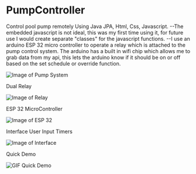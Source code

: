 # PumpController
 Control pool pump remotely
Using Java JPA, Html, Css, Javascript.
--The embedded javascript is not ideal, this was my first time using it, for future use I would create separate "classes" for the javascript functions. --I use an arduino ESP 32 micro controller to operate a relay which is attached to the pump control system. The arduino has a built in wifi chip which allows me to grab data from my api, this lets the arduino know if it should be on or off based on the set schedule or override function.


![Image of Pump System](https://i.imgur.com/frHaBFf.jpg)

Dual Relay

![Image of Relay](https://i.imgur.com/ZAHyyWa.jpg)

ESP 32 MicroController

![Image of ESP 32](https://i.imgur.com/c13MZDb.jpg)

Interface User Input Timers

![Image of Interface](https://i.imgur.com/uuCPRWv.png)

Quick Demo

![GIF Quick Demo](https://i.imgur.com/hz0KsOm.gif)
